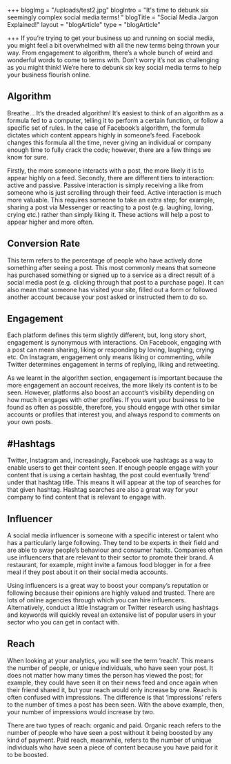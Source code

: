 +++
blogImg = "/uploads/test2.jpg"
blogIntro = "It's time to debunk six seemingly complex social media terms! "
blogTitle = "Social Media Jargon Explained!"
layout = "blogArticle"
type = "blogArticle"

+++
If you’re trying to get your business up and running on social media, you might feel a bit overwhelmed with all the new terms being thrown your way. From engagement to algorithm, there’s a whole bunch of weird and wonderful words to come to terms with. Don’t worry it’s not as challenging as you might think! We’re here to debunk six key social media terms to help your business flourish online.

## Algorithm

Breathe… It’s the dreaded algorithm! It’s easiest to think of an algorithm as a formula fed to a computer, telling it to perform a certain function, or follow a specific set of rules. In the case of Facebook’s algorithm, the formula dictates which content appears highly in someone’s feed. Facebook changes this formula all the time, never giving an individual or company enough time to fully crack the code; however, there are a few things we know for sure.

Firstly, the more someone interacts with a post, the more likely it is to appear highly on a feed. Secondly, there are different tiers to interaction: active and passive. Passive interaction is simply receiving a like from someone who is just scrolling through their feed. Active interaction is much more valuable. This requires someone to take an extra step; for example, sharing a post via Messenger or reacting to a post (e.g. laughing, loving, crying etc.) rather than simply liking it. These actions will help a post to appear higher and more often.

## Conversion Rate

This term refers to the percentage of people who have actively done something after seeing a post. This most commonly means that someone has purchased something or signed up to a service as a direct result of a social media post (e.g. clicking through that post to a purchase page). It can also mean that someone has visited your site, filled out a form or followed another account because your post asked or instructed them to do so.

## Engagement

Each platform defines this term slightly different, but, long story short, engagement is synonymous with interactions. On Facebook, engaging with a post can mean sharing, liking or responding by loving, laughing, crying etc. On Instagram, engagement only means liking or commenting, while Twitter determines engagement in terms of replying, liking and retweeting.

As we learnt in the algorithm section, engagement is important because the more engagement an account receives, the more likely its content is to be seen. However, platforms also boost an account’s visibility depending on how much it engages with other profiles. If you want your business to be found as often as possible, therefore, you should engage with other similar accounts or profiles that interest you, and always respond to comments on your own posts.

## #Hashtags

Twitter, Instagram and, increasingly, Facebook use hashtags as a way to enable users to get their content seen. If enough people engage with your content that is using a certain hashtag, the post could eventually ‘trend’ under that hashtag title. This means it will appear at the top of searches for that given hashtag. Hashtag searches are also a great way for your company to find content that is relevant to engage with.

## Influencer

A social media influencer is someone with a specific interest or talent who has a particularly large following. They tend to be experts in their field and are able to sway people’s behaviour and consumer habits. Companies often use influencers that are relevant to their sector to promote their brand. A restaurant, for example, might invite a famous food blogger in for a free meal if they post about it on their social media accounts.

Using influencers is a great way to boost your company’s reputation or following because their opinions are highly valued and trusted. There are lots of online agencies through which you can hire influencers. Alternatively, conduct a little Instagram or Twitter research using hashtags and keywords will quickly reveal an extensive list of popular users in your sector who you can get in contact with.

## Reach

When looking at your analytics, you will see the term ‘reach’. This means the number of people, or unique individuals, who have seen your post. It does not matter how many times the person has viewed the post; for example, they could have seen it on their news feed and once again when their friend shared it, but your reach would only increase by one. Reach is often confused with impressions. The difference is that ‘impressions’ refers to the number of times a post has been seen. With the above example, then, your number of impressions would increase by two.

There are two types of reach: organic and paid. Organic reach refers to the number of people who have seen a post without it being boosted by any kind of payment. Paid reach, meanwhile, refers to the number of unique individuals who have seen a piece of content because you have paid for it to be boosted.